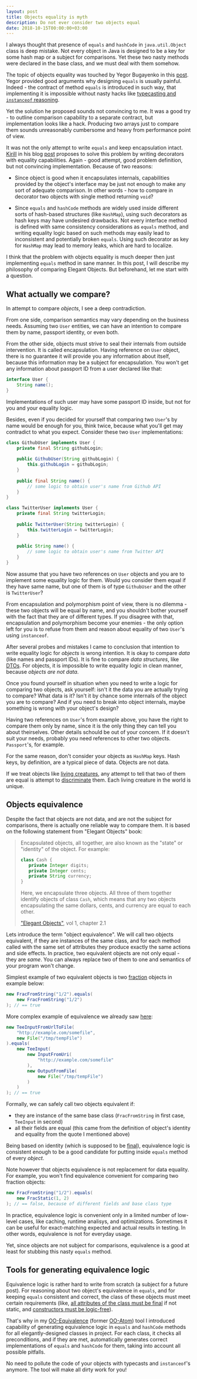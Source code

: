 ```yaml
---
layout: post
title: Objects equality is myth
description: Do not ever consider two objects equal 
date: 2018-10-15T00:00:00+03:00
---
```


I always thought that presence of `equals` and `hashCode` in `java.util.Object` class is deep mistake. Not every 
object in 
Java is designed to be a key for some hash map or a subject for comparisons. Yet these two nasty methods were declared
in the base class, and we must deal with them somehow.

The topic of objects equality was touched by Yegor Bugayenko in this 
[post](https://www.yegor256.com/2017/07/11/how-to-redesign-equals.html). Yegor provided good arguments why designing 
`equals` is usually painful. Indeed - the contract of method `equals` is introduced in such way, that implementing it 
is impossible without nasty hacks like 
[typecasting and `instanceof` reasoning](https://www.yegor256.com/2015/04/02/class-casting-is-anti-pattern.html).

Yet the solution he proposed sounds not convincing to me. It was a good try - to outline comparison capability to a 
separate contract, but implementation looks like a hack. Producing two arrays just to compare them sounds 
unreasonably cumbersome and heavy from performance point of view.

It was not the only attempt to write `equals` and keep encapsulation intact. [Kirill](https://github.com/g4s8) in his
blog [post](https://g4s8.github.io/equals/) proposes to solve this problem by writing decorators with equality 
capabilities. Again - good attempt, good problem definition, but not convincing implementation. Because of two reasons:

- Since object is good when it encapsulates internals, capabilities provided by the object's interface may be 
just not enough to make any sort of adequate comparison. In other words - how to compare in decorator two objects with 
single method returning `void`?

- Since `equals` and `hashCode` methods are widely used inside different sorts of hash-based structures (like 
`HashMap`), using such decorators as hash keys may have undesired drawbacks. Not every interface method is defined with 
same consistency considerations as `equals` method, and writing equality logic based on such methods may easily lead to 
inconsistent and potentially broken `equals`. Using such decorator as key for `HashMap` may lead to memory 
leaks, which are hard to localize.

I think that the problem with objects equality is much deeper then just implementing `equals` method in sane manner. In 
this post, I will describe my philosophy of comparing Elegant Objects. But beforehand, let me start with a question.

## What actually we compare?
 
In attempt to compare *objects*, I see a deep contradiction.

From one side, comparison semantics may vary depending 
on the business needs. Assuming two `User` entities, we can have an intention to compare them by name, passport 
identity, or even both. 

From the other side, objects must strive to seal their internals from outside intervention. It is called encapsulation. 
Having reference on `User` object, there is no guarantee it will provide you any information 
about itself, because this information may be a subject for encapsulation. You won't get any information about 
passport ID from a user declared like that:

```java
interface User {
    String name();
}
```

Implementations of such user may have some passport ID inside, but not for you and your equality logic.

Besides, even if you decided for yourself that comparing two `User`'s by name would be enough for you, think twice, 
because what you'll get may contradict to what you expect. Consider these two `User` implementations:

```java
class GithubUser implements User {
    private final String githubLogin;
    
    public GithubUser(String githubLogin) {
        this.githubLogin = githubLogin;
    }
    
    public final String name() {
        // some logic to obtain user's name from Github API
    }
}

class TwitterUser implements User {
    private final String twitterLogin;
    
    public TwitterUser(String twitterLogin) {
        this.twitterLogin = twitterLogin;
    }
    
    public String name() {
        // some logic to obtain user's name from Twitter API
    }
}
```

Now assume that you have two references on `User` objects and you are to implement some equality logic for them. 
Would you consider them equal if they have same name, but one of them is of type `GithubUser` and the other is 
`TwitterUser`?

From encapsulation and polymorphism point of view, there is no dilemma - these two objects will be equal by name, and 
you shouldn't bother yourself with the fact that they are of different types. If you disagree with that, 
encapsulation and polymorphism become your enemies - the only option left for you is to refuse from them and reason 
about equality of two `User`'s using `instanceof`.

After several probes and mistakes I came to conclusion that intention to write equality logic for *objects* is 
wrong intention. It is okay to compare *data* (like names and passport IDs). It is fine to compare *data 
structures*, like [DTOs](https://www.yegor256.com/2016/07/06/data-transfer-object.html). For objects, it is impossible
to write equality logic in clean manner, because *objects are not data*.

Once you found yourself in situation when 
you need to write a logic for comparing two objects, ask yourself: isn't it the data you are actually trying to 
compare? What data is it? Isn't it by chance some internals of the object you are to compare? And if you need to 
break into object internals, maybe something is wrong with your object's design?

Having two references on `User`'s from example above, you have the right to compare them only by name, since it is the 
only thing they can tell you about theirselves. Other details schould be out of your concern. If it doesn't suit your needs, 
probably you need references to other two objects. `Passport`'s, for example.

For the same reason, don't consider your objects as `HashMap` keys. Hash keys, by definition, are a typical piece of 
data. Objects are not data.

If we treat objects like 
[living creatures](https://www.yegor256.com/2014/11/20/seven-virtues-of-good-object.html#1-he-exists-in-real-life), 
any attempt to tell that two of them are equal is attempt to
[discriminate](https://www.yegor256.com/2017/07/04/sexism.html) them. Each living creature in the world is unique.

## Objects equivalence

Despite the fact that objects are not data, and are not the subject for comparisons, there is actually one reliable way
to compare them. It is based on the following statement from "Elegant Objects" book:

> Encapsulated objects, all together, are also known as the "state" or "identity" of the object. For example:
>
>```java
>class Cash {
>    private Integer digits;
>    private Integer cents;
>    private String currency;
>}
>```
> Here, we encapsulate three objects. All three of them together identify objects of class `Cash`, which means that 
any two objects encapsulating the same dollars, cents, and currency are equal to each other.
>
> ["Elegant Objects"](https://www.amazon.com/Elegant-Objects-1-Yegor-Bugayenko/dp/1519166915/ref=sr_1_1?ie=UTF8&qid=1542212017&sr=8-1&keywords=elegant+objects), vol 1, chapter 2.1

Lets introduce the term "object equivalence". We will call two objects equivalent, if they are instances of the 
same class, and for each method called with the same set of attributes they produce exactly the same 
actions and side effects. In practice, two equivalent objects are not only equal - they are *same*. You can always 
replace two of them to one and semantics of your program won't change.

Simplest example of two equivalent objects is two [fraction](001_checked_exceptions.md) objects in example below:
```java
new FracFromString("1/2").equals(
    new FracFromString("1/2")
); // == true
```

More complex example of equivalence we already saw [here](002_never_make_class_final.html):

```java
new TeeInputFromUrlToFile(
    "http://example.com/somefile",
    new File("/tmp/tempFile")
).equals(
    new TeeInput(
        new InputFromUri(
            "http://example.com/somefile"
        ),
        new OutputFromFile(
            new File("/tmp/tempFile")
        )
    )
); // == true
```

Formally, we can safely call two objects equivalent if:

- they are instance of the same base class (`FracFromString` in first case, `TeeInput` in second)
- all their fields are equal (this came from the definition of object's identity and equality from the quote I 
mentioned above)

Being based on identity (which is supposed to 
be [final](https://www.yegor256.com/2014/06/09/objects-should-be-immutable.html#avoiding-identity-mutability)), 
equivalence logic is consistent enough to be a good candidate for putting inside `equals` method of 
every *object*.

Note however that objects equivalence is not replacement for data equality. For example, you won't find equivalence 
convenient for comparing two fraction objects:

```java
new FracFromString("1/2").equals(
    new FracStatic(1, 2)
); // == false, because of different fields and base class type
```

In practice, equivalence logic is convenient only in a limited number of low-level cases, like 
caching, runtime analisys, and optimizations. Sometimes it can be useful for exact-matching expected and actual results 
in testing. In other words, equivalence is not for everyday usage.

Yet, since objects are not subject for comparisons, equivalence is a good at least for stubbing this nasty `equals` 
method.

## Tools for generating equivalence logic

Equivalence logic is rather hard to write from scratch (a subject for a future post). For reasoning about 
two object's equivalence in `equals`, and for keeping `equals` consistent and correct, the class of these objects 
must meet certain requirements (like, [all attributes of the class must be final](https://www.yegor256.com/2014/06/09/objects-should-be-immutable.html) if not static, and [constructors must be logic-free](https://www.yegor256.com/2015/05/07/ctors-must-be-code-free.html)).

That's why in my [OO-Equivalence](https://github.com/pragmatic-objects/oo-equivalence) (former [OO-Atom](https://github.com/pragmatic-objects/oo-atom)) tool I introduced capability of generating 
equivalence logic in `equals` and `hashCode` methods for all elegantly-designed classes in project. For each class, 
it checks all preconditions, and if they are met, automatically generates correct implementations of `equals` and 
`hashCode` for them, taking into account all possible pitfalls. 

No need to pollute the code of your objects with typecasts and `instanceof`'s anymore. The tool will make all dirty 
work for you!
